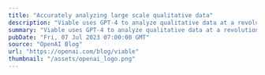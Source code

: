 ```yaml
---
title: "Accurately analyzing large scale qualitative data"
description: "Viable uses GPT-4 to analyze qualitative data at a revolutionary scale with unparalleled accuracy."
summary: "Viable uses GPT-4 to analyze qualitative data at a revolutionary scale with unparalleled accuracy."
pubDate: "Fri, 07 Jul 2023 07:00:00 GMT"
source: "OpenAI Blog"
url: "https://openai.com/blog/viable"
thumbnail: "/assets/openai_logo.png"
---
```


